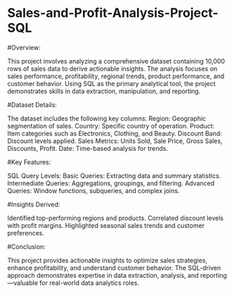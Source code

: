 # Sales-and-Profit-Analysis-Project-SQL

#Overview:

This project involves analyzing a comprehensive dataset containing 10,000 rows of sales data to derive actionable insights. The analysis focuses on sales performance, profitability, regional trends, product performance, and customer behavior. Using SQL as the primary analytical tool, the project demonstrates skills in data extraction, manipulation, and reporting.

#Dataset Details:

The dataset includes the following key columns:
Region: Geographic segmentation of sales.
Country: Specific country of operation.
Product: Item categories such as Electronics, Clothing, and Beauty.
Discount Band: Discount levels applied.
Sales Metrics: Units Sold, Sale Price, Gross Sales, Discounts, Profit.
Date: Time-based analysis for trends.

#Key Features:

SQL Query Levels:
Basic Queries: Extracting data and summary statistics.
Intermediate Queries: Aggregations, groupings, and filtering.
Advanced Queries: Window functions, subqueries, and complex joins.

#Insights Derived:

Identified top-performing regions and products.
Correlated discount levels with profit margins.
Highlighted seasonal sales trends and customer preferences.



#Conclusion:

This project provides actionable insights to optimize sales strategies, enhance profitability, and understand customer behavior. The SQL-driven approach demonstrates expertise in data extraction, analysis, and reporting—valuable for real-world data analytics roles.
